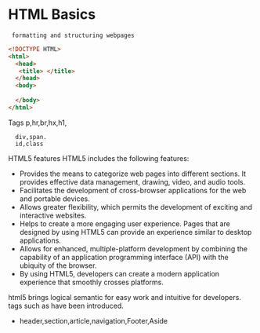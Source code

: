 # HTML Basics
     formatting and structuring webpages
     
```html
<!DOCTYPE HTML>
<html>
  <head>
   <title> </title>
  </head>
  <body>
      
  </body>
</html>
```

 Tags
      p,hr,br,hx,h1,
      
      div,span.  
      id,class
      
      
HTML5 features
HTML5 includes the following features:

- Provides the means to categorize web pages into different sections. It provides effective data management, drawing, video, and audio tools.
- Facilitates the development of cross-browser applications for the web and portable devices.
- Allows greater flexibility, which permits the development of exciting and interactive websites.
- Helps to create a more engaging user experience. Pages that are designed by using HTML5 can provide an experience similar to desktop applications.
- Allows for enhanced, multiple-platform development by combining the capability of an application programming interface (API) with the ubiquity of the browser.
- By using HTML5, developers can create a modern application experience that smoothly crosses platforms.

html5 brings logical semantic for easy work and intuitive for developers.
tags such as have been introduced.
- header,section,article,navigation,Footer,Aside
